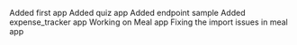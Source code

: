 Added first app
Added quiz app
Added endpoint sample
Added expense_tracker app
Working on Meal app
Fixing the import issues in meal app
